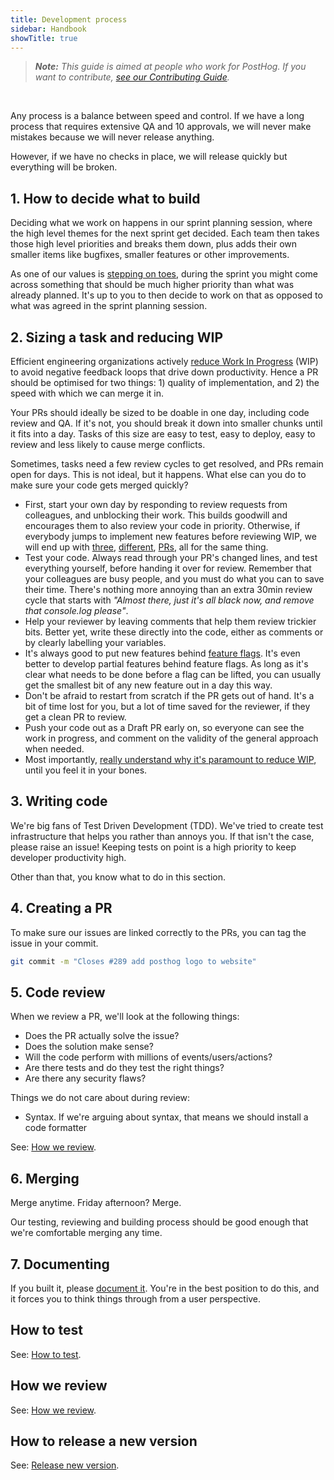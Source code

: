```yaml
---
title: Development process
sidebar: Handbook
showTitle: true
---
```


> _**Note:** This guide is aimed at people who work for PostHog. If you want to contribute, [see our Contributing Guide](/docs/contributing)._

<br />

Any process is a balance between speed and control. If we have a long process that requires extensive QA and 10 approvals, we will never make mistakes because we will never release anything.

However, if we have no checks in place, we will release quickly but everything will be broken.


## 1. How to decide what to build

Deciding what we work on happens in our sprint planning session, where the high level themes for the next sprint get decided. Each team then takes those high level priorities and breaks them down, plus adds their own smaller items like bugfixes, smaller features or other improvements.

As one of our values is [stepping on toes](/handbook/company/values#step-on-toes), during the sprint you might come across something that should be much higher priority than what was already planned. It's up to you to then decide to work on that as opposed to what was agreed in the sprint planning session.

## 2. Sizing a task and reducing WIP

Efficient engineering organizations actively [reduce Work In Progress](https://loom.com/share/5efceb288b634a449041918bdba08202) (WIP) to avoid negative feedback loops that drive down productivity. Hence a PR should be optimised for two things: 1) quality of implementation, and 2) the speed with which we can merge it in.

Your PRs should ideally be sized to be doable in one day, including code review and QA. If it's not, you should break it down into smaller chunks until it fits into a day. Tasks of this size are easy to test, easy to deploy, easy to review and less likely to cause merge conflicts. 

Sometimes, tasks need a few review cycles to get resolved, and PRs remain open for days. This is not ideal, but it happens. What else can you do to make sure your code gets merged quickly? 

- First, start your own day by responding to review requests from colleagues, and unblocking their work. This builds goodwill and encourages them to also review your code in priority. Otherwise, if everybody jumps to implement new features before reviewing WIP, we will end up with [three](https://github.com/PostHog/posthog/pull/6717), [different](https://github.com/PostHog/posthog/pull/6722), [PRs](https://github.com/PostHog/posthog/pull/6766), all for the same thing.
- Test your code. Always read through your PR's changed lines, and test everything yourself, before handing it over for review. Remember that your colleagues are busy people, and you must do what you can to save their time. There's nothing more annoying than an extra 30min review cycle that starts with *"Almost there, just it's all black now, and remove that console.log please"*.
- Help your reviewer by leaving comments that help them review trickier bits. Better yet, write these directly into the code, either as comments or by clearly labelling your variables.
- It's always good to put new features behind [feature flags](https://posthog.com/docs/user-guides/feature-flags). It's even better to develop partial features behind feature flags. As long as it's clear what needs to be done before a flag can be lifted, you can usually get the smallest bit of any new feature out in a day this way.
- Don't be afraid to restart from scratch if the PR gets out of hand. It's a bit of time lost for you, but a lot of time saved for the reviewer, if they get a clean PR to review.
- Push your code out as a Draft PR early on, so everyone can see the work in progress, and comment on the validity of the general approach when needed.
- Most importantly, [really understand why it's paramount to reduce WIP](https://loom.com/share/5efceb288b634a449041918bdba08202), until you feel it in your bones.


## 3. Writing code

We're big fans of Test Driven Development (TDD). We've tried to create test infrastructure that helps you rather than annoys you. If that isn't the case, please raise an issue! Keeping tests on point is a high priority to keep developer productivity high.

Other than that, you know what to do in this section.

## 4. Creating a PR

To make sure our issues are linked correctly to the PRs, you can tag the issue in your commit.

```bash
git commit -m "Closes #289 add posthog logo to website"
```

## 5. Code review

When we review a PR, we'll look at the following things:
- Does the PR actually solve the issue?
- Does the solution make sense?
- Will the code perform with millions of events/users/actions?
- Are there tests and do they test the right things?
- Are there any security flaws?

Things we do not care about during review:
- Syntax. If we're arguing about syntax, that means we should install a code formatter

See: [How we review](/handbook/engineering/how-we-review).

## 6. Merging

Merge anytime. Friday afternoon? Merge.

Our testing, reviewing and building process should be good enough that we're comfortable merging any time.

## 7. Documenting

If you built it, please [document it](https://posthog.com/docs). You're in the best position to do this, and it forces you to think things through from a user perspective.

## How to test

See: [How to test](/docs/contributing#testing).

## How we review

See: [How we review](/handbook/engineering/how-we-review).

## How to release a new version 

See: [Release new version](/handbook/engineering/release-new-version).
